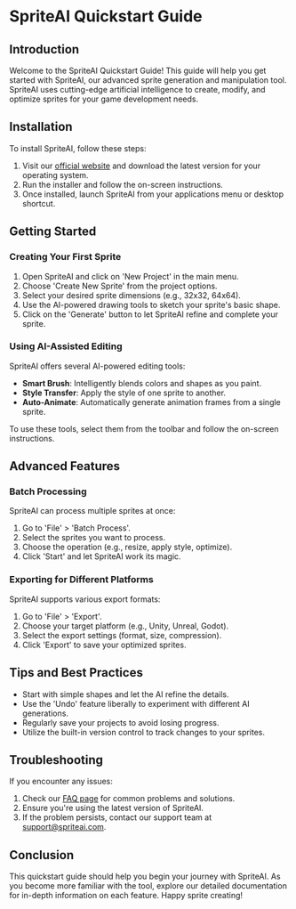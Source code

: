 # SpriteAI Quickstart Guide

## Introduction

Welcome to the SpriteAI Quickstart Guide! This guide will help you get started with SpriteAI, our advanced sprite generation and manipulation tool. SpriteAI uses cutting-edge artificial intelligence to create, modify, and optimize sprites for your game development needs.

## Installation

To install SpriteAI, follow these steps:

1. Visit our [official website](https://www.spriteai.com/download) and download the latest version for your operating system.
2. Run the installer and follow the on-screen instructions.
3. Once installed, launch SpriteAI from your applications menu or desktop shortcut.

## Getting Started

### Creating Your First Sprite

1. Open SpriteAI and click on 'New Project' in the main menu.
2. Choose 'Create New Sprite' from the project options.
3. Select your desired sprite dimensions (e.g., 32x32, 64x64).
4. Use the AI-powered drawing tools to sketch your sprite's basic shape.
5. Click on the 'Generate' button to let SpriteAI refine and complete your sprite.

### Using AI-Assisted Editing

SpriteAI offers several AI-powered editing tools:

- **Smart Brush**: Intelligently blends colors and shapes as you paint.
- **Style Transfer**: Apply the style of one sprite to another.
- **Auto-Animate**: Automatically generate animation frames from a single sprite.

To use these tools, select them from the toolbar and follow the on-screen instructions.

## Advanced Features

### Batch Processing

SpriteAI can process multiple sprites at once:

1. Go to 'File' > 'Batch Process'.
2. Select the sprites you want to process.
3. Choose the operation (e.g., resize, apply style, optimize).
4. Click 'Start' and let SpriteAI work its magic.

### Exporting for Different Platforms

SpriteAI supports various export formats:

1. Go to 'File' > 'Export'.
2. Choose your target platform (e.g., Unity, Unreal, Godot).
3. Select the export settings (format, size, compression).
4. Click 'Export' to save your optimized sprites.

## Tips and Best Practices

- Start with simple shapes and let the AI refine the details.
- Use the 'Undo' feature liberally to experiment with different AI generations.
- Regularly save your projects to avoid losing progress.
- Utilize the built-in version control to track changes to your sprites.

## Troubleshooting

If you encounter any issues:

1. Check our [FAQ page](https://www.spriteai.com/faq) for common problems and solutions.
2. Ensure you're using the latest version of SpriteAI.
3. If the problem persists, contact our support team at support@spriteai.com.

## Conclusion

This quickstart guide should help you begin your journey with SpriteAI. As you become more familiar with the tool, explore our detailed documentation for in-depth information on each feature. Happy sprite creating!
